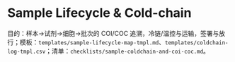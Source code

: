 # Sample Lifecycle & Cold-chain

目的：样本→试剂→细胞→批次的 COI/COC 追溯，冷链/温控与运输，签署与放行；模板：`templates/sample-lifecycle-map-tmpl.md`、`templates/coldchain-log-tmpl.csv`；清单：`checklists/sample-coldchain-and-coi-coc.md`。
